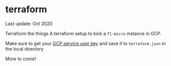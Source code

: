 # terraform
Last update: Oct 2020

Terraform the things
A terraform setup to kick a `f1-micro` instance in GCP.

Make sure to get your [GCP service user key](https://console.cloud.google.com/apis/credentials/serviceaccountkey) and save it to `terraform.json` in the local directory

More to come!

